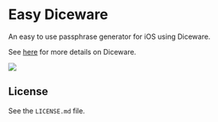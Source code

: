 # Easy Diceware

An easy to use passphrase generator for iOS using Diceware.

See [here](http://world.std.com/~reinhold/diceware.html) for more details on Diceware.

![](https://github.com/cfdrake/easy-diceware/raw/master/.github/screenshot.png)

## License

See the `LICENSE.md` file.
